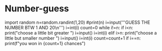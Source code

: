 # Number-guess
import random
n=random.randint(1,20)
#print(n)
i=input('''GUESS THE NUMBER BTW 1  AND 20\n''')
i=int(i)
count=0
while i!=n:
	if i<n:
		print("choose a little bit greater ")
		i=input()
		i=int(i)
	elif i>n:
		print("choose a little but smaller number ")
		i=input()
		i=int(i)
	count=count+1
if i==n:
	print(f"you won in {count+1} chances")
   
